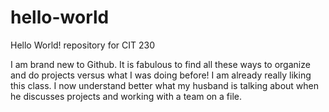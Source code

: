 # hello-world
Hello World! repository for CIT 230

I am brand new to Github. It is fabulous to find all these ways to organize and do projects versus what I was doing before! I am already really liking this class. I now understand better what my husband is talking about when he discusses projects and working with a team on a file.
